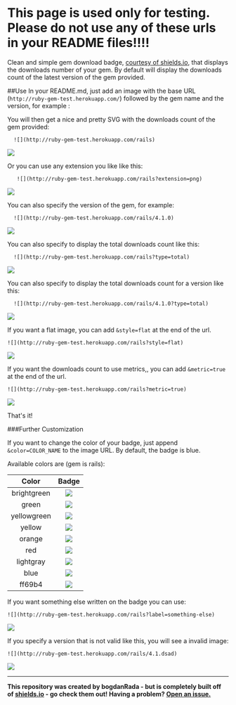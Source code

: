 This page is used only for testing. Please do not use any of these urls in your README files!!!!
================================================================================================

Clean and simple gem download badge, [courtesy of shields.io](https://github.com/badges/shields), that displays the downloads number of your gem. By default will display the downloads count of the latest version of the gem provided.

##Use In your README.md, just add an image with the base URL (`http://ruby-gem-test.herokuapp.com/`) followed by the gem name and the version, for example :

You will then get a nice and pretty SVG with the downloads count of the gem provided:

```
  ![](http://ruby-gem-test.herokuapp.com/rails)
```

![](http://ruby-gem-test.herokuapp.com/rails)

Or you can use any extension you like like this:

```
   ![](http://ruby-gem-test.herokuapp.com/rails?extension=png)
```

![](http://ruby-gem-test.herokuapp.com/rails?extension=png)

You can also specify the version of the gem, for example:

```
  ![](http://ruby-gem-test.herokuapp.com/rails/4.1.0)
```

![](http://ruby-gem-test.herokuapp.com/rails/4.1.0)

You can also specify to display the total downloads count like this:

```
  ![](http://ruby-gem-test.herokuapp.com/rails?type=total)
```

![](http://ruby-gem-test.herokuapp.com/rails?type=total)

You can also specify to display the total downloads count for a version like this:

```
  ![](http://ruby-gem-test.herokuapp.com/rails/4.1.0?type=total)
```

![](http://ruby-gem-test.herokuapp.com/rails/4.1.0?type=total)

If you want a flat image, you can add `&style=flat` at the end of the url.

```
![](http://ruby-gem-test.herokuapp.com/rails?style=flat)
```

![](http://ruby-gem-test.herokuapp.com/rails?style=flat)

If you want the downloads count to use metrics,, you can add `&metric=true` at the end of the url.

```
![](http://ruby-gem-test.herokuapp.com/rails?metric=true)
```

![](http://ruby-gem-test.herokuapp.com/rails?metric=true)

That's it!

###Further Customization

If you want to change the color of your badge, just append `&color=COLOR_NAME` to the image URL. By default, the badge is blue.

Available colors are (gem is rails):

|    Color    |                                   Badge                                    |
|:-----------:|:--------------------------------------------------------------------------:|
| brightgreen | ![](http://ruby-gem-test.herokuapp.com/rails?color=brightgreen&style=flat) |
|    green    |    ![](http://ruby-gem-test.herokuapp.com/rails?color=green&style=flat)    |
| yellowgreen | ![](http://ruby-gem-test.herokuapp.com/rails?color=yellowgreen&style=flat) |
|   yellow    |   ![](http://ruby-gem-test.herokuapp.com/rails?color=yellow&style=flat)    |
|   orange    |   ![](http://ruby-gem-test.herokuapp.com/rails?color=orange&style=flat)    |
|     red     |     ![](http://ruby-gem-test.herokuapp.com/rails?color=red&style=flat)     |
|  lightgray  |  ![](http://ruby-gem-test.herokuapp.com/rails?color=lightgray&style=flat)  |
|    blue     |    ![](http://ruby-gem-test.herokuapp.com/rails?color=blue&style=flat)     |
|   ff69b4    |   ![](http://ruby-gem-test.herokuapp.com/rails?color=ff69b4&style=flat)    |

If you want something else written on the badge you can use:

```
![](http://ruby-gem-test.herokuapp.com/rails?label=something-else)
```

![](http://ruby-gem-test.herokuapp.com/rails?label=something-else)

If you specify a version that is not valid like this, you will see a invalid image:

```
![](http://ruby-gem-test.herokuapp.com/rails/4.1.dsad)
```

![](http://ruby-gem-test.herokuapp.com/rails/4.1.dsad)

---

**This repository was created by bogdanRada - but is completely built off of [shields.io](http://github.com/badges/shields) - go check them out! Having a problem? [Open an issue.](http://github.com/bogdanRada/gem-downloads-badge/issues)**
